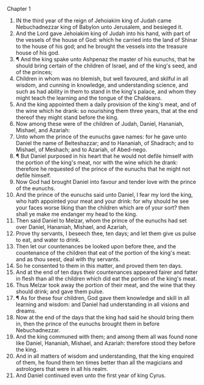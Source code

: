 

Chapter 1

1. IN the third year of the reign of Jehoiakim king of Judah came Nebuchadnezzar king of Babylon unto Jerusalem, and besieged it.
2. And the Lord gave Jehoiakim king of Judah into his hand, with part of the vessels of the house of God: which he carried into the land of Shinar to the house of his god; and he brought the vessels into the treasure house of his god.
3. ¶ And the king spake unto Ashpenaz the master of his eunuchs, that he should bring certain of the children of Israel, and of the king's seed, and of the princes;
4. Children in whom was no blemish, but well favoured, and skilful in all wisdom, and cunning in knowledge, and understanding science, and such as had ability in them to stand in the king's palace, and whom they might teach the learning and the tongue of the Chaldeans.
5. And the king appointed them a daily provision of the king's meat, and of the wine which he drank: so nourishing them three years, that at the end thereof they might stand before the king.
6. Now among these were of the children of Judah, Daniel, Hananiah, Mishael, and Azariah:
7. Unto whom the prince of the eunuchs gave names: for he gave unto Daniel the name of Belteshazzar; and to Hananiah, of Shadrach; and to Mishael, of Meshach; and to Azariah, of Abed-nego.
8. ¶ But Daniel purposed in his heart that he would not defile himself with the portion of the king's meat, nor with the wine which he drank: therefore he requested of the prince of the eunuchs that he might not defile himself.
9. Now God had brought Daniel into favour and tender love with the prince of the eunuchs.
10. And the prince of the eunuchs said unto Daniel, I fear my lord the king, who hath appointed your meat and your drink: for why should he see your faces worse liking than the children which are of your sort?  then shall ye make me endanger my head to the king.
11. Then said Daniel to Melzar, whom the prince of the eunuchs had set over Daniel, Hananiah, Mishael, and Azariah,
12. Prove thy servants, I beseech thee, ten days; and let them give us pulse to eat, and water to drink.
13. Then let our countenances be looked upon before thee, and the countenance of the children that eat of the portion of the king's meat: and as thou seest, deal with thy servants.
14. So he consented to them in this matter, and proved them ten days.
15. And at the end of ten days their countenances appeared fairer and fatter in flesh than all the children which did eat the portion of the king's meat.
16. Thus Melzar took away the portion of their meat, and the wine that they should drink; and gave them pulse.
17. ¶ As for these four children, God gave them knowledge and skill in all learning and wisdom: and Daniel had understanding in all visions and dreams.
18. Now at the end of the days that the king had said he should bring them in, then the prince of the eunuchs brought them in before Nebuchadnezzar.
19. And the king communed with them; and among them all was found none like Daniel, Hananiah, Mishael, and Azariah: therefore stood they before the king.
20. And in all matters of wisdom and understanding, that the king enquired of them, he found them ten times better than all the magicians and astrologers that were in all his realm.
21. And Daniel continued even unto the first year of king Cyrus.
